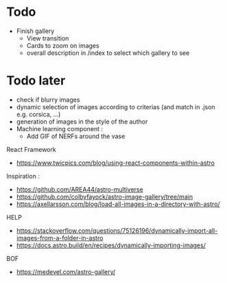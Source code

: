 # Todo
- Finish gallery
    - View transition
    - Cards to zoom on images
    - overall description in /index to select which gallery to see

# Todo later
- check if blurry images
- dynamic selection of images according to criterias (and match in .json e.g. corsica, ...)
- generation of images in the style of the author
- Machine learning component : 
    - Add GIF of NERFs around the vase



React Framework
- https://www.twicpics.com/blog/using-react-components-within-astro

Inspiration : 
- https://github.com/AREA44/astro-multiverse
- https://github.com/colbyfayock/astro-image-gallery/tree/main
- https://axellarsson.com/blog/load-all-images-in-a-directory-with-astro/

HELP
- https://stackoverflow.com/questions/75126196/dynamically-import-all-images-from-a-folder-in-astro
- https://docs.astro.build/en/recipes/dynamically-importing-images/


BOF
- https://medevel.com/astro-gallery/

